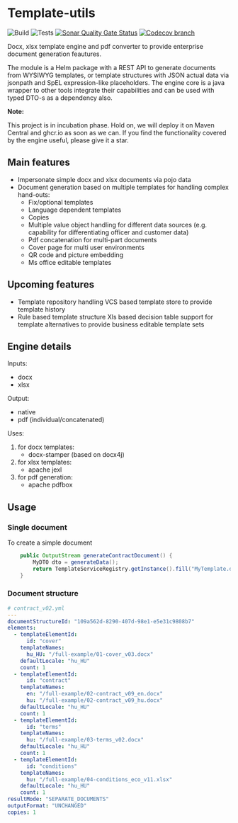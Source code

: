# Template-utils

![Build](https://github.com/videki/template-utils/workflows/Build/badge.svg)
![Tests](https://github.com/videki/template-utils/workflows/Tests/badge.svg)
[![Sonar Quality Gate Status](https://sonarcloud.io/api/project_badges/measure?project=get-the-docs_template-utils&metric=alert_status)](https://sonarcloud.io/summary/new_code?id=get-the-docs_template-utils)
[![Codecov branch](https://img.shields.io/codecov/c/github/videki/template-utils/master?label=Coverage)](https://codecov.io/gh/videki/template-utils)

Docx, xlsx template engine and pdf converter to provide enterprise document generation feautures.

The module is a Helm package with a REST API to generate documents from WYSIWYG templates, or template structures with JSON actual data via jsonpath and SpEL expression-like placeholders. The engine core is a java wrapper to other tools integrate their capabilities and can be used with typed DTO-s as a dependency also.

**Note:**

This project is in incubation phase. Hold on, we will deploy it on Maven Central and ghcr.io as soon as we can.
If you find the functionality covered by the engine useful, please give it a star.

## Main features

- Impersonate simple docx and xlsx documents via pojo data
- Document generation based on multiple templates for handling complex hand-outs:
  - Fix/optional templates
  - Language dependent templates
  - Copies
  - Multiple value object handling for different data sources (e.g. capability for differentiating officer and customer data)
  - Pdf concatenation for multi-part documents
  - Cover page for multi user environments
  - QR code and picture embedding
  - Ms office editable templates

## Upcoming features

- Template repository handling
    VCS based template store to provide template history
- Rule based template structure
    Xls based decision table support for template alternatives to provide business editable template sets  

## Engine details

Inputs:

- docx
- xlsx

Output:

- native
- pdf (individual/concatenated)

Uses:

1. for docx templates:
    - docx-stamper (based on docx4j)
2. for xlsx templates:
    - apache jexl
3. for pdf generation:
    - apache pdfbox

## Usage

### Single document

To create a simple document

```java
    public OutputStream generateContractDocument() {
        MyDTO dto = generateData();
        return TemplateServiceRegistry.getInstance().fill("MyTemplate.docx", dto, OutputFormat.PDF);
    }
```

### Document structure

```yaml
# contract_v02.yml
---
documentStructureId: "109a562d-8290-407d-98e1-e5e31c9808b7"
elements:
  - templateElementId:
      id: "cover"
    templateNames:
      hu_HU: "/full-example/01-cover_v03.docx"
    defaultLocale: "hu_HU"
    count: 1
  - templateElementId:
      id: "contract"
    templateNames:
      en: "/full-example/02-contract_v09_en.docx"
      hu: "/full-example/02-contract_v09_hu.docx"
    defaultLocale: "hu_HU"
    count: 1
  - templateElementId:
      id: "terms"
    templateNames:
      hu: "/full-example/03-terms_v02.docx"
    defaultLocale: "hu_HU"
    count: 1
  - templateElementId:
      id: "conditions"
    templateNames:
      hu: "/full-example/04-conditions_eco_v11.xlsx"
    defaultLocale: "hu_HU"
    count: 1
resultMode: "SEPARATE_DOCUMENTS"
outputFormat: "UNCHANGED"
copies: 1

```
